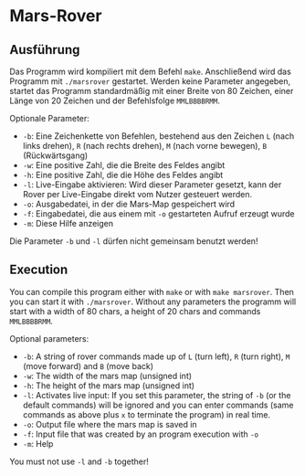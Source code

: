 # Mars-Rover

## Ausführung

Das Programm wird kompiliert mit dem Befehl `make`. Anschließend wird das Programm mit `./marsrover` gestartet. Werden keine Parameter angegeben, startet das Programm standardmäßig mit einer Breite von 80 Zeichen, einer Länge von 20 Zeichen und der Befehlsfolge `MMLBBBBRMM`.

Optionale Parameter:

- `-b`: Eine Zeichenkette von Befehlen, bestehend aus den Zeichen `L` (nach links drehen), `R` (nach rechts drehen), `M` (nach vorne bewegen), `B` (Rückwärtsgang)
- `-w`: Eine positive Zahl, die die Breite des Feldes angibt
- `-h`: Eine positive Zahl, die die Höhe des Feldes angibt
- `-l`: Live-Eingabe aktivieren: Wird dieser Parameter gesetzt, kann der Rover per Live-Eingabe direkt vom Nutzer gesteuert werden.
- `-o`: Ausgabedatei, in der die Mars-Map gespeichert wird
- `-f`: Eingabedatei, die aus einem mit `-o` gestarteten Aufruf erzeugt wurde
- `-m`: Diese Hilfe anzeigen

Die Parameter `-b` und `-l` dürfen nicht gemeinsam benutzt werden!

## Execution

You can compile this program either with `make` or with `make marsrover`. Then you can start it with `./marsrover`. Without any parameters the programm will start with a width of 80 chars, a height of 20 chars and commands `MMLBBBBRMM`.

Optional parameters:

- `-b`: A string of rover commands made up of `L` (turn left), `R` (turn right), `M` (move forward) and `B` (move back)
- `-w`: The width of the mars map (unsigned int)
- `-h`: The height of the mars map (unsigned int)
- `-l`: Activates live input: If you set this parameter, the string of `-b` (or the default commands) will be ignored and you can enter commands (same commands as above plus `x` to terminate the program) in real time.
- `-o`: Output file where the mars map is saved in
- `-f`: Input file that was created by an program execution with `-o`
- `-m`: Help

You must not use `-l` and `-b` together!
